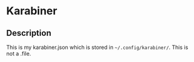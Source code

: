 # Karabiner

## Description

This is my karabiner.json which is stored in `~/.config/karabiner/`.  This is not a .file.  
